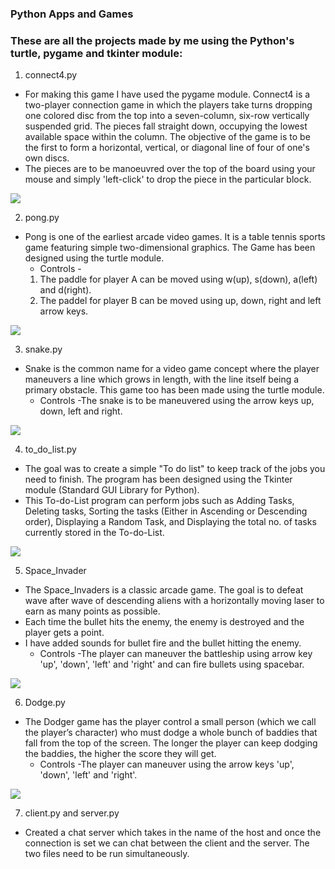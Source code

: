 ### Python Apps and Games
### These are all the projects made by me using the Python's turtle, pygame and tkinter module:

1. connect4.py
* For making this game I have used the pygame module. Connect4 is a two-player connection game in which the players take turns dropping one colored disc from the top into a seven-column, six-row vertically suspended grid. The pieces fall straight down, occupying the lowest available space within the column. The objective of the game is to be the first to form a horizontal, vertical, or diagonal line of four of one's own discs. 
* The pieces are to be manoeuvred over the top of the board using your mouse and simply 'left-click' to drop the piece in the particular block.  

![](https://github.com/afrozchakure/Python-Games-Images/blob/master/connect4.png)

2. pong.py
* Pong is one of the earliest arcade video games. It is a table tennis sports game featuring simple two-dimensional graphics. The Game has been designed using the turtle module.
  * Controls -
  1. The paddle for player A can be moved using w(up), s(down), a(left) and d(right).
  2. The paddel for player B can be moved using up, down, right and left arrow keys.

![](https://github.com/afrozchakure/Python-Games-Images/blob/master/pong.png)

3. snake.py
* Snake is the common name for a video game concept where the player maneuvers a line which grows in length, with the line itself being a primary obstacle. This game too has been made using the turtle module.
  * Controls -The snake is to be maneuvered using the arrow keys up, down, left and right.

![](https://github.com/afrozchakure/Python-Games-Images/blob/master/Snake.png)

4. to_do_list.py
* The goal was to create a simple "To do list" to keep track of the jobs you need to finish. The program has been designed using the Tkinter module (Standard GUI Library for Python).
* This To-do-List program can perform jobs such as Adding Tasks, Deleting tasks, Sorting the tasks (Either in Ascending or Descending order), Displaying a Random Task, and Displaying the total no. of tasks currently stored in the To-do-List.

![](https://github.com/afrozchakure/Python-Games-Images/blob/master/to-do-list.png)

5. Space_Invader
* The Space_Invaders is a classic arcade game. The goal is to defeat wave after wave of descending aliens with a horizontally moving laser to earn as many points as possible.
* Each time the bullet hits the enemy, the enemy is destroyed and the player gets a point.
* I have added sounds for bullet fire and the bullet hitting the enemy.
  * Controls -The player can maneuver the battleship using arrow key 'up', 'down', 'left' and 'right' and can fire bullets using spacebar.
  
![](https://github.com/afrozchakure/Python-Games-Images/blob/master/Space_Invaders.png)

6. Dodge.py
* The Dodger game has the player control a small person (which we call the player’s character) who must dodge a whole bunch of baddies that fall from the top of the screen. The longer the player can keep dodging the baddies, the higher the score they will get.
  * Controls -The player can maneuver using the arrow keys 'up', 'down', 'left' and 'right'.

![](https://github.com/afrozchakure/Python-Games-Images/blob/master/dodge.png)

7. client.py and server.py
* Created a chat server which takes in the name of the host and once the connection is set we can chat between the client and the server. The two files need to be run simultaneously.

